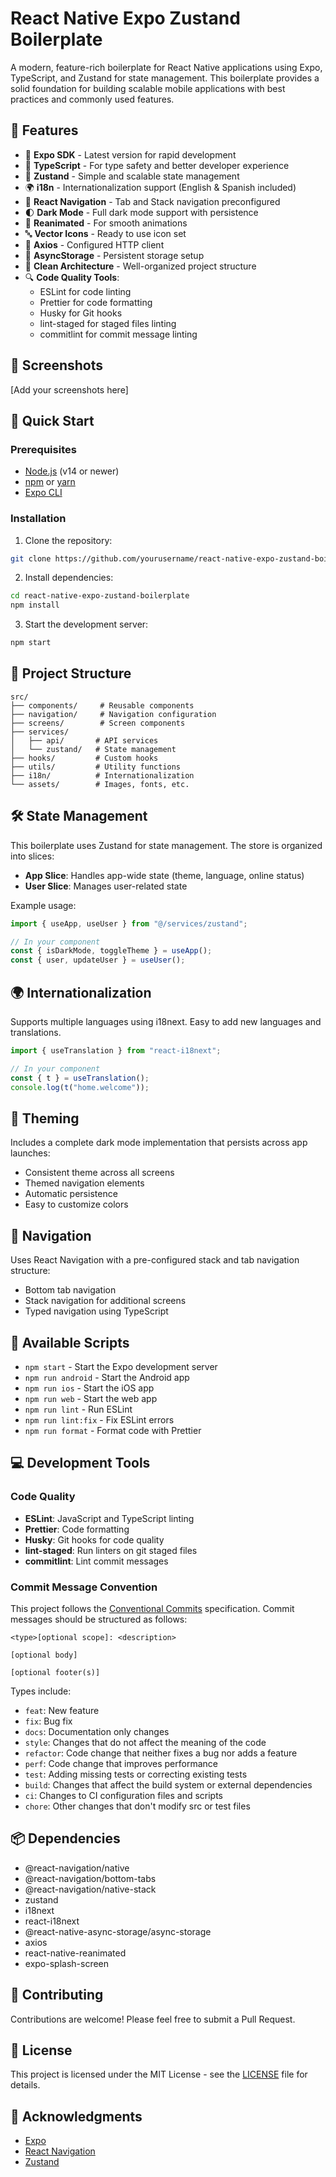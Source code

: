 # React Native Expo Zustand Boilerplate

A modern, feature-rich boilerplate for React Native applications using Expo, TypeScript, and Zustand for state management. This boilerplate provides a solid foundation for building scalable mobile applications with best practices and commonly used features.

## 🌟 Features

- 📱 **Expo SDK** - Latest version for rapid development
- 🎨 **TypeScript** - For type safety and better developer experience
- 🔄 **Zustand** - Simple and scalable state management
- 🌍 **i18n** - Internationalization support (English & Spanish included)
- 🎯 **React Navigation** - Tab and Stack navigation preconfigured
- 🌓 **Dark Mode** - Full dark mode support with persistence
- 💫 **Reanimated** - For smooth animations
- 🔤 **Vector Icons** - Ready to use icon set
- 🔌 **Axios** - Configured HTTP client
- 💾 **AsyncStorage** - Persistent storage setup
- 🎨 **Clean Architecture** - Well-organized project structure
- 🔍 **Code Quality Tools**:
  - ESLint for code linting
  - Prettier for code formatting
  - Husky for Git hooks
  - lint-staged for staged files linting
  - commitlint for commit message linting

## 📱 Screenshots

[Add your screenshots here]

## 🚀 Quick Start

### Prerequisites

- [Node.js](https://nodejs.org) (v14 or newer)
- [npm](https://www.npmjs.com/) or [yarn](https://yarnpkg.com/)
- [Expo CLI](https://docs.expo.dev/workflow/expo-cli/)

### Installation

1. Clone the repository:

```bash
git clone https://github.com/yourusername/react-native-expo-zustand-boilerplate.git
```

2. Install dependencies:

```bash
cd react-native-expo-zustand-boilerplate
npm install
```

3. Start the development server:

```bash
npm start
```

## 📁 Project Structure

```
src/
├── components/     # Reusable components
├── navigation/     # Navigation configuration
├── screens/        # Screen components
├── services/
│   ├── api/       # API services
│   └── zustand/   # State management
├── hooks/         # Custom hooks
├── utils/         # Utility functions
├── i18n/          # Internationalization
└── assets/        # Images, fonts, etc.
```

## 🛠 State Management

This boilerplate uses Zustand for state management. The store is organized into slices:

- **App Slice**: Handles app-wide state (theme, language, online status)
- **User Slice**: Manages user-related state

Example usage:

```typescript
import { useApp, useUser } from "@/services/zustand";

// In your component
const { isDarkMode, toggleTheme } = useApp();
const { user, updateUser } = useUser();
```

## 🌍 Internationalization

Supports multiple languages using i18next. Easy to add new languages and translations.

```typescript
import { useTranslation } from "react-i18next";

// In your component
const { t } = useTranslation();
console.log(t("home.welcome"));
```

## 🎨 Theming

Includes a complete dark mode implementation that persists across app launches:

- Consistent theme across all screens
- Themed navigation elements
- Automatic persistence
- Easy to customize colors

## 📱 Navigation

Uses React Navigation with a pre-configured stack and tab navigation structure:

- Bottom tab navigation
- Stack navigation for additional screens
- Typed navigation using TypeScript

## 🔧 Available Scripts

- `npm start` - Start the Expo development server
- `npm run android` - Start the Android app
- `npm run ios` - Start the iOS app
- `npm run web` - Start the web app
- `npm run lint` - Run ESLint
- `npm run lint:fix` - Fix ESLint errors
- `npm run format` - Format code with Prettier

## 💻 Development Tools

### Code Quality

- **ESLint**: JavaScript and TypeScript linting
- **Prettier**: Code formatting
- **Husky**: Git hooks for code quality
- **lint-staged**: Run linters on git staged files
- **commitlint**: Lint commit messages

### Commit Message Convention

This project follows the [Conventional Commits](https://www.conventionalcommits.org/) specification. Commit messages should be structured as follows:

```
<type>[optional scope]: <description>

[optional body]

[optional footer(s)]
```

Types include:

- `feat`: New feature
- `fix`: Bug fix
- `docs`: Documentation only changes
- `style`: Changes that do not affect the meaning of the code
- `refactor`: Code change that neither fixes a bug nor adds a feature
- `perf`: Code change that improves performance
- `test`: Adding missing tests or correcting existing tests
- `build`: Changes that affect the build system or external dependencies
- `ci`: Changes to CI configuration files and scripts
- `chore`: Other changes that don't modify src or test files

## 📦 Dependencies

- @react-navigation/native
- @react-navigation/bottom-tabs
- @react-navigation/native-stack
- zustand
- i18next
- react-i18next
- @react-native-async-storage/async-storage
- axios
- react-native-reanimated
- expo-splash-screen

## 🤝 Contributing

Contributions are welcome! Please feel free to submit a Pull Request.

## 📄 License

This project is licensed under the MIT License - see the [LICENSE](LICENSE) file for details.

## 🙏 Acknowledgments

- [Expo](https://expo.dev/)
- [React Navigation](https://reactnavigation.org/)
- [Zustand](https://github.com/pmndrs/zustand)

